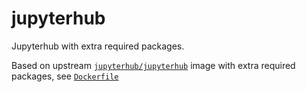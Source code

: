# jupyterhub
Jupyterhub with extra required packages.

Based on upstream
[`jupyterhub/jupyterhub`](https://hub.docker.com/r/jupyterhub/jupyterhub) image
with extra required packages, see
[`Dockerfile`](https://github.com/Ouranosinc/jupyterhub/blob/master/Dockerfile)

